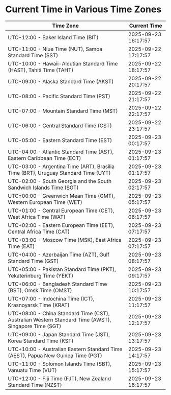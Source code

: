 # Current Time in Various Time Zones

| Time Zone | Current Time |
|-----------|--------------|
| UTC-12:00 - Baker Island Time (BIT) | 2025-09-23 16:17:57 |
| UTC-11:00 - Niue Time (NUT), Samoa Standard Time (SST) | 2025-09-22 17:17:57 |
| UTC-10:00 - Hawaii-Aleutian Standard Time (HAST), Tahiti Time (TAHT) | 2025-09-22 18:17:57 |
| UTC-09:00 - Alaska Standard Time (AKST) | 2025-09-22 20:17:57 |
| UTC-08:00 - Pacific Standard Time (PST) | 2025-09-22 21:17:57 |
| UTC-07:00 - Mountain Standard Time (MST) | 2025-09-22 22:17:57 |
| UTC-06:00 - Central Standard Time (CST) | 2025-09-22 23:17:57 |
| UTC-05:00 - Eastern Standard Time (EST) | 2025-09-23 00:17:57 |
| UTC-04:00 - Atlantic Standard Time (AST), Eastern Caribbean Time (ECT) | 2025-09-23 01:17:57 |
| UTC-03:00 - Argentina Time (ART), Brasília Time (BRT), Uruguay Standard Time (UYT) | 2025-09-23 01:17:57 |
| UTC-02:00 - South Georgia and the South Sandwich Islands Time (SGT) | 2025-09-23 02:17:57 |
| UTC±00:00 - Greenwich Mean Time (GMT), Western European Time (WET) | 2025-09-23 05:17:57 |
| UTC+01:00 - Central European Time (CET), West Africa Time (WAT) | 2025-09-23 06:17:57 |
| UTC+02:00 - Eastern European Time (EET), Central Africa Time (CAT) | 2025-09-23 07:17:57 |
| UTC+03:00 - Moscow Time (MSK), East Africa Time (EAT) | 2025-09-23 07:17:57 |
| UTC+04:00 - Azerbaijan Time (AZT), Gulf Standard Time (GST) | 2025-09-23 08:17:57 |
| UTC+05:00 - Pakistan Standard Time (PKT), Yekaterinburg Time (YEKT) | 2025-09-23 09:17:57 |
| UTC+06:00 - Bangladesh Standard Time (BST), Omsk Time (OMST) | 2025-09-23 10:17:57 |
| UTC+07:00 - Indochina Time (ICT), Krasnoyarsk Time (KRAT) | 2025-09-23 11:17:57 |
| UTC+08:00 - China Standard Time (CST), Australian Western Standard Time (AWST), Singapore Time (SGT) | 2025-09-23 12:17:57 |
| UTC+09:00 - Japan Standard Time (JST), Korea Standard Time (KST) | 2025-09-23 13:17:57 |
| UTC+10:00 - Australian Eastern Standard Time (AEST), Papua New Guinea Time (PGT) | 2025-09-23 14:17:57 |
| UTC+11:00 - Solomon Islands Time (SBT), Vanuatu Time (VUT) | 2025-09-23 15:17:57 |
| UTC+12:00 - Fiji Time (FJT), New Zealand Standard Time (NZST) | 2025-09-23 16:17:57 |
